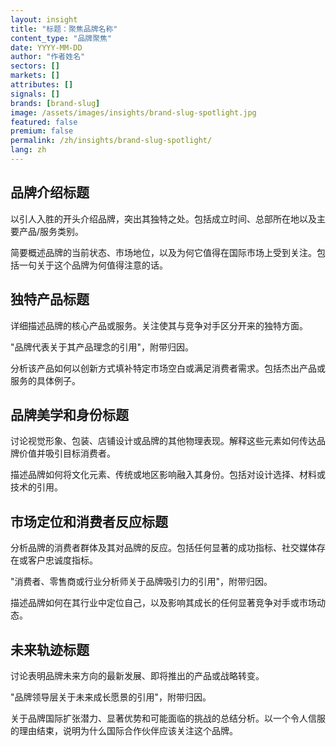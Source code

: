```yaml
---
layout: insight
title: "标题：聚焦品牌名称"
content_type: "品牌聚焦"
date: YYYY-MM-DD
author: "作者姓名"
sectors: []
markets: []
attributes: []
signals: []
brands: [brand-slug]
image: /assets/images/insights/brand-slug-spotlight.jpg
featured: false
premium: false
permalink: /zh/insights/brand-slug-spotlight/
lang: zh
---
```


## 品牌介绍标题

以引人入胜的开头介绍品牌，突出其独特之处。包括成立时间、总部所在地以及主要产品/服务类别。

简要概述品牌的当前状态、市场地位，以及为何它值得在国际市场上受到关注。包括一句关于这个品牌为何值得注意的话。

## 独特产品标题

详细描述品牌的核心产品或服务。关注使其与竞争对手区分开来的独特方面。

"品牌代表关于其产品理念的引用"，附带归因。

分析该产品如何以创新方式填补特定市场空白或满足消费者需求。包括杰出产品或服务的具体例子。

## 品牌美学和身份标题

讨论视觉形象、包装、店铺设计或品牌的其他物理表现。解释这些元素如何传达品牌价值并吸引目标消费者。

描述品牌如何将文化元素、传统或地区影响融入其身份。包括对设计选择、材料或技术的引用。

## 市场定位和消费者反应标题

分析品牌的消费者群体及其对品牌的反应。包括任何显著的成功指标、社交媒体存在或客户忠诚度指标。

"消费者、零售商或行业分析师关于品牌吸引力的引用"，附带归因。

描述品牌如何在其行业中定位自己，以及影响其成长的任何显著竞争对手或市场动态。

## 未来轨迹标题

讨论表明品牌未来方向的最新发展、即将推出的产品或战略转变。

"品牌领导层关于未来成长愿景的引用"，附带归因。

关于品牌国际扩张潜力、显著优势和可能面临的挑战的总结分析。以一个令人信服的理由结束，说明为什么国际合作伙伴应该关注这个品牌。
